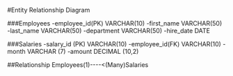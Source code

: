 #Entity Relationship Diagram

###Employees
-employee_id(PK) VARCHAR(10)
-first_name VARCHAR(50)
-last_name VARCHAR(50)
-department VARCHAR(50)
-hire_date DATE

###Salaries
-salary_id (PK) VARCHAR(10)
-employee_id(FK) VARCHAR(10)
-month VARCHAR (7)
-amount DECIMAL (10,2)

##Relationship
Employees(1)----<(Many)Salaries
